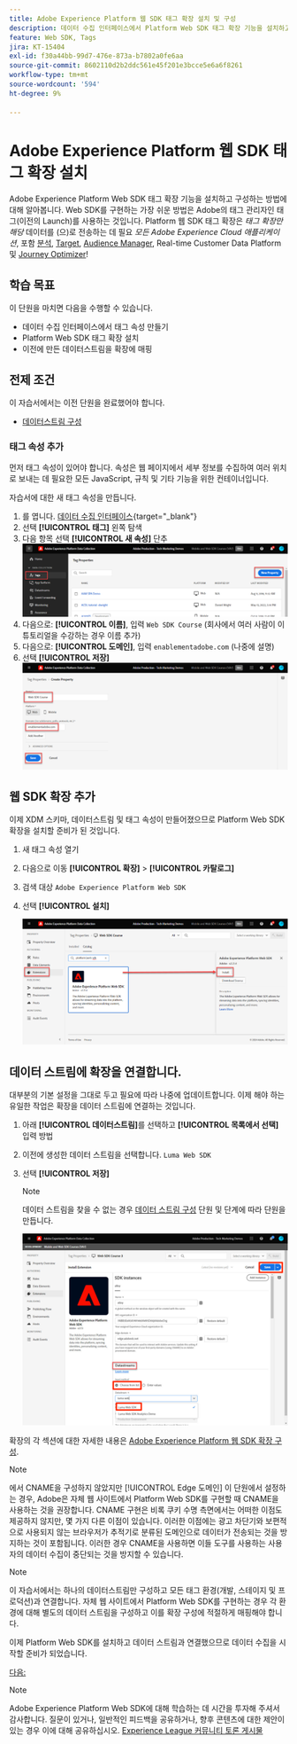 ```yaml
---
title: Adobe Experience Platform 웹 SDK 태그 확장 설치 및 구성
description: 데이터 수집 인터페이스에서 Platform Web SDK 태그 확장 기능을 설치하고 구성하는 방법에 대해 알아봅니다. 이 단원은 Web SDK를 사용하여 Adobe Experience Cloud 구현 자습서의 일부입니다.
feature: Web SDK, Tags
jira: KT-15404
exl-id: f30a44bb-99d7-476e-873a-b7802a0fe6aa
source-git-commit: 8602110d2b2ddc561e45f201e3bcce5e6a6f8261
workflow-type: tm+mt
source-wordcount: '594'
ht-degree: 9%

---
```


# Adobe Experience Platform 웹 SDK 태그 확장 설치

Adobe Experience Platform Web SDK 태그 확장 기능을 설치하고 구성하는 방법에 대해 알아봅니다. Web SDK를 구현하는 가장 쉬운 방법은 Adobe의 태그 관리자인 태그(이전의 Launch)를 사용하는 것입니다. Platform 웹 SDK 태그 확장은 _태그 확장만 해당_ 데이터를 (으)로 전송하는 데 필요 _모든 Adobe Experience Cloud 애플리케이션_, 포함 [분석](setup-analytics.md), [Target](setup-target.md), [Audience Manager](setup-audience-manager.md), Real-time Customer Data Platform 및 [Journey Optimizer](setup-web-channel.md)!

## 학습 목표

이 단원을 마치면 다음을 수행할 수 있습니다.

* 데이터 수집 인터페이스에서 태그 속성 만들기
* Platform Web SDK 태그 확장 설치
* 이전에 만든 데이터스트림을 확장에 매핑

## 전제 조건

이 자습서에서는 이전 단원을 완료했어야 합니다.

* [데이터스트림 구성](configure-datastream.md)

### 태그 속성 추가

먼저 태그 속성이 있어야 합니다. 속성은 웹 페이지에서 세부 정보를 수집하여 여러 위치로 보내는 데 필요한 모든 JavaScript, 규칙 및 기타 기능을 위한 컨테이너입니다.

자습서에 대한 새 태그 속성을 만듭니다.

1. 를 엽니다. [데이터 수집 인터페이스](https://launch.adobe.com/){target="_blank"}
1. 선택 **[!UICONTROL 태그]** 왼쪽 탐색
1. 다음 항목 선택 **[!UICONTROL 새 속성]** 단추
   ![새 속성 추가](assets/websdk-property-addNewProperty.png)
1. 다음으로: **[!UICONTROL 이름]**, 입력 `Web SDK Course` (회사에서 여러 사람이 이 튜토리얼을 수강하는 경우 이름 추가)
1. 다음으로: **[!UICONTROL 도메인]**, 입력 `enablementadobe.com` (나중에 설명)
1. 선택 **[!UICONTROL 저장]**
   ![속성 세부 정보](assets/websdk-property-propertyDetails.png)

## 웹 SDK 확장 추가

이제 XDM 스키마, 데이터스트림 및 태그 속성이 만들어졌으므로 Platform Web SDK 확장을 설치할 준비가 된 것입니다.

1. 새 태그 속성 열기
1. 다음으로 이동 **[!UICONTROL 확장]** > **[!UICONTROL 카탈로그]**
1. 검색 대상 `Adobe Experience Platform Web SDK`
1. 선택 **[!UICONTROL 설치]**

   ![Web SDK 확장 설치](assets/extension-platform-web-sdk.png)


## 데이터 스트림에 확장을 연결합니다.

대부분의 기본 설정을 그대로 두고 필요에 따라 나중에 업데이트합니다. 이제 해야 하는 유일한 작업은 확장을 데이터 스트림에 연결하는 것입니다.

1. 아래 **[!UICONTROL 데이터스트림]**&#x200B;를 선택하고 **[!UICONTROL 목록에서 선택]** 입력 방법
1. 이전에 생성한 데이터 스트림을 선택합니다. `Luma Web SDK`
1. 선택 **[!UICONTROL 저장]**

   >[!NOTE]
   >
   > 데이터 스트림을 찾을 수 없는 경우 [데이터 스트림 구성](configure-datastream.md) 단원 및 단계에 따라 단원을 만듭니다.

   ![데이터 스트림 선택](assets/extension-luma-web-sdk-datastream-extension.png)

확장의 각 섹션에 대한 자세한 내용은 [Adobe Experience Platform 웹 SDK 확장 구성](https://experienceleague.adobe.com/en/docs/experience-platform/tags/extensions/client/web-sdk/web-sdk-extension-configuration).

>[!NOTE]
>
>에서 CNAME을 구성하지 않았지만 [!UICONTROL Edge 도메인] 이 단원에서 설정하는 경우, Adobe은 자체 웹 사이트에서 Platform Web SDK를 구현할 때 CNAME을 사용하는 것을 권장합니다. CNAME 구현은 비록 쿠키 수명 측면에서는 어떠한 이점도 제공하지 않지만, 몇 가지 다른 이점이 있습니다. 이러한 이점에는 광고 차단기와 보편적으로 사용되지 않는 브라우저가 추적기로 분류된 도메인으로 데이터가 전송되는 것을 방지하는 것이 포함됩니다. 이러한 경우 CNAME을 사용하면 이들 도구를 사용하는 사용자의 데이터 수집이 중단되는 것을 방지할 수 있습니다.

>[!NOTE]
>
>이 자습서에서는 하나의 데이터스트림만 구성하고 모든 태그 환경(개발, 스테이지 및 프로덕션)과 연결합니다. 자체 웹 사이트에서 Platform Web SDK를 구현하는 경우 각 환경에 대해 별도의 데이터 스트림을 구성하고 이를 확장 구성에 적절하게 매핑해야 합니다.

이제 Platform Web SDK를 설치하고 데이터 스트림과 연결했으므로 데이터 수집을 시작할 준비가 되었습니다.

[다음: ](create-data-elements.md)

>[!NOTE]
>
>Adobe Experience Platform Web SDK에 대해 학습하는 데 시간을 투자해 주셔서 감사합니다. 질문이 있거나, 일반적인 피드백을 공유하거나, 향후 콘텐츠에 대한 제안이 있는 경우 이에 대해 공유하십시오. [Experience League 커뮤니티 토론 게시물](https://experienceleaguecommunities.adobe.com/t5/adobe-experience-platform-data/tutorial-discussion-implement-adobe-experience-cloud-with-web/td-p/444996)
